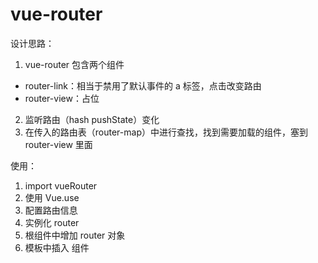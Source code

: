 # vue-router

设计思路：
1. vue-router 包含两个组件 
- router-link：相当于禁用了默认事件的 a 标签，点击改变路由
- router-view：占位
2. 监听路由（hash pushState）变化
3. 在传入的路由表（router-map）中进行查找，找到需要加载的组件，塞到 router-view 里面

使用：
1. import vueRouter
2. 使用 Vue.use
3. 配置路由信息
4. 实例化 router
5. 根组件中增加 router 对象
6. 模板中插入 <router-view> 组件
